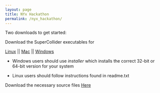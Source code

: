 ```yaml
---
layout: page
title: NYx Hackathon
permalink: /nyx_hackathon/
---
```


Two downloads to get started:

Download the SuperCollider executables for

[Linux](https://www.dropbox.com/sh/irwuyfylkoudn0j/AAC8q0vd0mXuB6t2nqZrc9tVa?dl=1) || 
[Mac](https://www.dropbox.com/sh/td7wph8nqaupwjt/AABCeYGWykgyQtmSw06oGW9ya?dl=1) || 
[Windows](https://www.dropbox.com/sh/dbh3uo4g4o3561g/AAC4NEg1hAaxSDO5usBP_2Y0a?dl=1)

* Windows users should use _installer_ which installs the correct 32-bit or 64-bit version for your system

* Linux users should follow instructions found in readme.txt

Download the necessary source files [Here](https://www.dropbox.com/sh/qwr9zkdv6gmz7bf/AADcNmoAYqMmbB-brWJ35waEa?dl=1)
